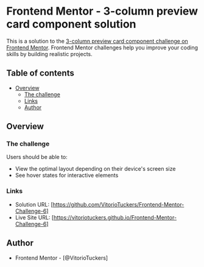 # Frontend Mentor - 3-column preview card component solution

This is a solution to the [3-column preview card component challenge on Frontend Mentor](https://www.frontendmentor.io/challenges/3column-preview-card-component-pH92eAR2-). Frontend Mentor challenges help you improve your coding skills by building realistic projects. 

## Table of contents

- [Overview](#overview)
  - [The challenge](#the-challenge)
  - [Links](#links)
  - [Author](#author)

## Overview

### The challenge

Users should be able to:

- View the optimal layout depending on their device's screen size
- See hover states for interactive elements


### Links

- Solution URL: [https://github.com/VitorioTuckers/Frontend-Mentor-Challenge-6]
- Live Site URL: [https://vitoriotuckers.github.io/Frontend-Mentor-Challenge-6]

## Author

- Frontend Mentor - [@VitorioTuckers]
